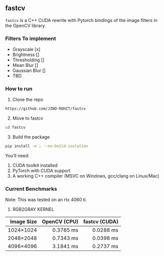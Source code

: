 ## fastcv

`fastcv` is a C++ CUDA rewrite with Pytorch bindings of the image filters in the OpenCV library.

### Filters To implement

- Grayscale [x]
- Brightness []
- Thresholding []
- Mean Blur []
- Gaussian Blur []
- TBD

### How to run

1. Clone the repo

```bash
https://github.com/JINO-ROHIT/fastcv
```

2. Move to fastcv

```bash
cd fastcv
```

3. Build the package

```bash
pip install -e . --no-build-isolation
```

You’ll need:
1. CUDA toolkit installed
2. PyTorch with CUDA support
3. A working C++ compiler (MSVC on Windows, gcc/clang on Linux/Mac)


### Current Benchmarks

Note: This was tested on an rtx 4060 ti.

1. RGB2GRAY KERNEL

| Image Size | OpenCV (CPU) | fastcv (CUDA) |
|-----------:|-------------:|--------------:|
| 1024×1024  | 0.3785 ms    | 0.0288 ms     |
| 2048×2048  | 0.7343 ms    | 0.0398 ms     |
| 4096×4096  | 3.1841 ms    | 0.2737 ms     |